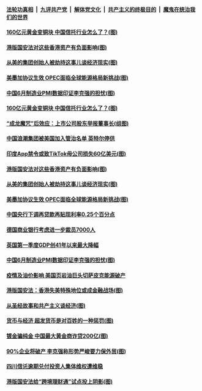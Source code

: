 

####  [法轮功真相](../../../../basic/blob/master/README.md?t=07021702) &nbsp;|&nbsp; [九评共产党](../../../../9ping.md/blob/master/README.md?t=07021702) &nbsp;|&nbsp; [解体党文化](../../../../jtdwh.md/blob/master/README.md?t=07021702)  &nbsp;|&nbsp; [共产主义的终极目的](../../../../gczydzjmd.md/blob/master/README.md?t=07021702) &nbsp;|&nbsp; [魔鬼在统治我们的世界](../../../../mgztzwmdsj.md/blob/master/README.md?t=07021702) 

#### [160亿元黄金变铜块 中国信托行业怎么了？(图)](../pages/p5/938358.md?t=07021702) 

#### [港版国安法对这些香港资产有负面影响(图)](../pages/p5/938357.md?t=07021702) 

#### [从美的集团创始人被劫持这事儿谈经济现实(图)](../pages/p5/938344.md?t=07021702) 

#### [美墨加协议生效 OPEC面临全球能源格局新挑战(图)](../pages/p5/938340.md?t=07021702) 


#### [中国6月制造业PMI数据印证李克强的担忧(图)](../pages/p5/938245.md?t=07021702) 

#### [160亿元黄金变铜块 中国信托行业怎么了？(图)](../pages/p5/938358.md?t=07021702) 

#### [“成龙魔咒”后效应：上市公司股东举报董事长(组图)](../pages/p5/938368.md?t=07021702) 

#### [中国浪潮集团被美国加入管治名单 英特尔停供](../pages/p5/938365.md?t=07021702) 

#### [印度App禁令或致TikTok母公司损失60亿美元(图)](../pages/p5/938364.md?t=07021702) 

#### [港版国安法对这些香港资产有负面影响(图)](../pages/p5/938357.md?t=07021702) 

#### [从美的集团创始人被劫持这事儿谈经济现实(图)](../pages/p5/938344.md?t=07021702) 

#### [美墨加协议生效 OPEC面临全球能源格局新挑战(图)](../pages/p5/938340.md?t=07021702) 


#### [中国央行下调再贷款再贴现利率0.25个百分点](../pages/p5/938264.md?t=07021702) 

#### [德国商业银行考虑进一步裁员7000人](../pages/p5/938262.md?t=07021702) 

#### [英国第一季度GDP创41年以来最大降幅](../pages/p5/938261.md?t=07021702) 

#### [中国6月制造业PMI数据印证李克强的担忧(图)](../pages/p5/938245.md?t=07021702) 

#### [疫情及油价影响 美国页岩油巨头切萨皮克能源破产](../pages/p5/938232.md?t=07021702) 

#### [港版国安法：香港失美特殊地位或成金融战场(图)](../pages/p5/938230.md?t=07021702) 

#### [从圣经故事和共产主义谈经济(图)](../pages/p5/938133.md?t=07021702) 

#### [货币与经济 超发货币是对百姓的一种惩罚(图)](../pages/p5/938130.md?t=07021702) 

#### [镀金骗纯金 中国最大黄金商诈贷200亿(图)](../pages/p5/938160.md?t=07021702) 

#### [90%企业将破产 李克强称形势严峻要力保外贸(图)](../pages/p5/938142.md?t=07021702) 

#### [四川信讬逾期兑付投资人集体维权遭维稳](../pages/p5/938159.md?t=07021702) 

#### [港版国安法给“跨境理财通”试点投上阴影(图)](../pages/p5/938156.md?t=07021702) 

